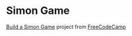 # Simon Game

[Build a Simon Game](https://www.freecodecamp.com/challenges/build-a-simon-game) project from [FreeCodeCamp](https://www.freecodecamp.com)
